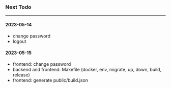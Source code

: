 ### Next Todo
---

#### 2023-05-14
- change password
- logout

#### 2023-05-15
- frontend: change password
- backend and frontend: Makefile (docker, env, migrate, up, down, build, release)
- frontend: generate public/build.json
